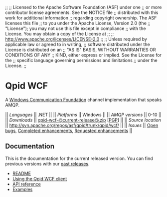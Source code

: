 ;;
;; Licensed to the Apache Software Foundation (ASF) under one
;; or more contributor license agreements.  See the NOTICE file
;; distributed with this work for additional information
;; regarding copyright ownership.  The ASF licenses this file
;; to you under the Apache License, Version 2.0 (the
;; "License"); you may not use this file except in compliance
;; with the License.  You may obtain a copy of the License at
;; 
;;   http://www.apache.org/licenses/LICENSE-2.0
;; 
;; Unless required by applicable law or agreed to in writing,
;; software distributed under the License is distributed on an
;; "AS IS" BASIS, WITHOUT WARRANTIES OR CONDITIONS OF ANY
;; KIND, either express or implied.  See the License for the
;; specific language governing permissions and limitations
;; under the License.
;;

# Qpid WCF

A [Windows Communication
Foundation](http://msdn.microsoft.com/en-us/library/ms731082.aspx)
channel implementation that speaks AMQP.

  || *Languages* || .NET ||
  || *Platforms* || Windows ||
  || *AMQP versions* || 0-10 ||
  || *Downloads* || [qpid-wcf-@current-release@.zip](http://www.apache.org/dyn/closer.cgi/qpid/@current-release@/qpid-wcf-@current-release@.zip) \[[PGP](http://www.apache.org/dist/qpid/@current-release@/qpid-wcf-@current-release@.zip.asc)] ||
  || *Source location* ||  <http://svn.apache.org/repos/asf/qpid/trunk/qpid/wcf/> ||
  || *Issues* || [Open bugs](https://issues.apache.org/jira/issues/?jql=project+%3D+%22Qpid%22+and+issuetype+%3D+%22Bug%22+and+status+in+%28%22Open%22%2C+%22Reopened%22%2C+%22In+Progress%22%2C+%22Ready+To+Review%22%29+and+component+%3D+%22WCF%2FC%2B%2B+Client%22), [Completed enhancements](https://issues.apache.org/jira/issues/?jql=project+%3D+%22Qpid%22+and+issuetype+in+%28%22New+Feature%22%2C+%22Improvement%22%29+and+status+in+%28%22Closed%22%2C+%22Resolved%22%29+and+resolution+%3D+%22Fixed%22+and+component+%3D+%22WCF%2FC%2B%2B+Client%22), [Requested enhancements](https://issues.apache.org/jira/issues/?jql=project+%3D+%22Qpid%22+and+issuetype+in+%28%22New+Feature%22%2C+%22Improvement%22%29+and+status+in+%28%22Open%22%2C+%22Reopened%22%2C+%22In+Progress%22%2C+%22Ready+To+Review%22%29+and+component+%3D+%22WCF%2FC%2B%2B+Client%22) ||

## Documentation

This is the documentation for the current released version.  You can
find previous versions with our
[past releases](@site-url@/releases/index.html#past-releases).

 - [README](http://svn.apache.org/repos/asf/qpid/tags/@current-release@/qpid/wcf/ReadMe.txt)
 - [Using the Qpid WCF client](@current-release-url@/programming/book/QpidWCF.html)
 - [API reference](http://msdn.microsoft.com/en-us/library/vstudio/ms735119\(v=vs.90\).aspx)
 - [Examples](http://svn.apache.org/repos/asf/qpid/tags/@current-release@/qpid/wcf/samples)
